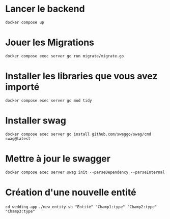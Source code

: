 # Lancer le backend
`docker compose up`

# Jouer les Migrations 
`docker compose exec server go run migrate/migrate.go`

# Installer les libraries que vous avez importé
`docker compose exec server go mod tidy`

# Installer swag

`docker compose exec server go install github.com/swaggo/swag/cmd swag@latest`

# Mettre à jour le swagger
`docker compose exec server swag init --parseDependency --parseInternal`

# Création d'une nouvelle entité
`cd wedding-app`
`./new_entity.sh "Entité" "Champ1:type" "Champ2:type" "Champ3:type"`
